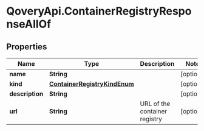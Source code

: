 # QoveryApi.ContainerRegistryResponseAllOf

## Properties

Name | Type | Description | Notes
------------ | ------------- | ------------- | -------------
**name** | **String** |  | [optional] 
**kind** | [**ContainerRegistryKindEnum**](ContainerRegistryKindEnum.md) |  | [optional] 
**description** | **String** |  | [optional] 
**url** | **String** | URL of the container registry | [optional] 


